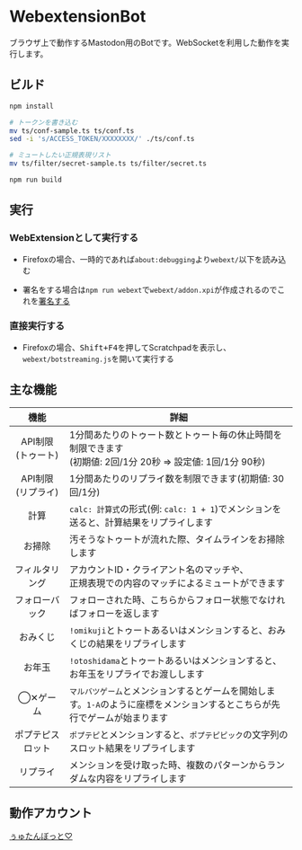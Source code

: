 # WebextensionBot

ブラウザ上で動作するMastodon用のBotです。WebSocketを利用した動作を実行します。

## ビルド

```bash
npm install

# トークンを書き込む
mv ts/conf-sample.ts ts/conf.ts
sed -i 's/ACCESS_TOKEN/XXXXXXXX/' ./ts/conf.ts

# ミュートしたい正規表現リスト
mv ts/filter/secret-sample.ts ts/filter/secret.ts

npm run build
```

## 実行

### WebExtensionとして実行する

* Firefoxの場合、一時的であれば`about:debugging`より`webext/`以下を読み込む

* 署名をする場合は`npm run webext`で`webext/addon.xpi`が作成されるのでこれを[署名する](https://developer.mozilla.org/ja/Add-ons/Distribution)

### 直接実行する

* Firefoxの場合、<kbd><kbd>Shift</kbd>+<kbd>F4</kbd></kbd>を押してScratchpadを表示し、`webext/botstreaming.js`を開いて実行する

## 主な機能

| 機能　               | 詳細　                                                                                                             |
|:-------------------:| ----------------------------------------------------------------------------------------------------------------- |
| API制限<br>(トゥート) | 1分間あたりのトゥート数とトゥート毎の休止時間を制限できます<br>(初期値: 2回/1分 20秒 => 設定値: 1回/1分 90秒)　                 |
| API制限<br>(リプライ) | 1分間あたりのリプライ数を制限できます(初期値: 30回/1分)　                                                                 |
| 計算　               | `calc: 計算式`の形式(例: `calc: 1 + 1`)でメンションを送ると、計算結果をリプライします                                       |
| お掃除               | 汚そうなトゥートが流れた際、タイムラインをお掃除します                                                                     |
| フィルタリング　　     | アカウントID・クライアント名のマッチや、<br>正規表現での内容のマッチによるミュートができます　　                                 |
| フォローバック　　     | フォローされた時、こちらからフォロー状態でなければフォローを返します　　                                                      |
| おみくじ　　          | `!omikuji`とトゥートあるいはメンションすると、おみくじの結果をリプライします                                                 |
| お年玉               | `!otoshidama`とトゥートあるいはメンションすると、お年玉をリプライでお渡しします                                              |
| ◯✕ゲーム　          | `マルバツゲーム`とメンションするとゲームを開始します。`1-A`のように座標をメンションするとこちらが先行でゲームが始まります            |
| ポプテピスロット　     | `ポプテピ`とメンションすると、`ポプテピピック`の文字列のスロット結果をリプライします　　                                        |
| リプライ　　          | メンションを受け取った時、複数のパターンからランダムな内容をリプライします　　                                                 |

## 動作アカウント

[ぅゅたんぼっと♡](https://friends.nico/@12222222)
